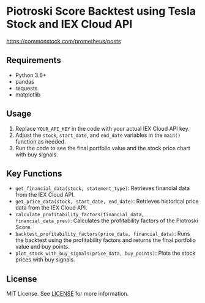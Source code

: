 # Piotroski Score Backtest using Tesla Stock and IEX Cloud API
https://commonstock.com/prometheus/posts

## Requirements

- Python 3.6+
- pandas
- requests
- matplotlib

## Usage

1. Replace `YOUR_API_KEY` in the code with your actual IEX Cloud API key.
2. Adjust the `stock`, `start_date`, and `end_date` variables in the `main()` function as needed.
3. Run the code to see the final portfolio value and the stock price chart with buy signals.

## Key Functions

- `get_financial_data(stock, statement_type)`: Retrieves financial data from the IEX Cloud API.
- `get_price_data(stock, start_date, end_date)`: Retrieves historical price data from the IEX Cloud API.
- `calculate_profitability_factors(financial_data, financial_data_prev)`: Calculates the profitability factors of the Piotroski Score.
- `backtest_profitability_factors(price_data, financial_data)`: Runs the backtest using the profitability factors and returns the final portfolio value and buy points.
- `plot_stock_with_buy_signals(price_data, buy_points)`: Plots the stock prices with buy signals.

## License

MIT License. See [LICENSE](LICENSE) for more information.
